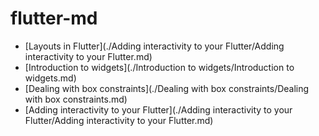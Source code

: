 # flutter-md

- [Layouts in Flutter](./Adding interactivity to your Flutter/Adding interactivity to your Flutter.md)
- [Introduction to widgets](./Introduction to widgets/Introduction to widgets.md)
- [Dealing with box constraints](./Dealing with box constraints/Dealing with box constraints.md)
- [Adding interactivity to your Flutter](./Adding interactivity to your Flutter/Adding interactivity to your Flutter.md)

